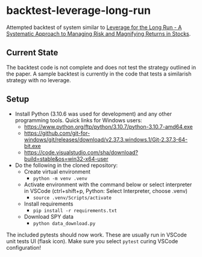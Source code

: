 # backtest-leverage-long-run

Attempted backtest of system similar to [Leverage for the Long Run - A Systematic Approach to Managing Risk and Magnifying Returns in Stocks](https://papers.ssrn.com/sol3/papers.cfm?abstract_id=2741701).

## Current State

The backtest code is not complete and does not test the strategy outlined in the paper. A sample backtest is currently in the code that tests a similarish strategy with no leverage.

## Setup

* Install Python (3.10.6 was used for development) and any other programming tools. Quick links for Windows users:
  * https://www.python.org/ftp/python/3.10.7/python-3.10.7-amd64.exe
  * https://github.com/git-for-windows/git/releases/download/v2.37.3.windows.1/Git-2.37.3-64-bit.exe
  * https://code.visualstudio.com/sha/download?build=stable&os=win32-x64-user
* Do the following in the cloned repository:
  * Create virtual environment
    * `python -m venv .venv`
  * Activate environment with the command below or select interpreter in VSCode (ctrl+shift+p, Python: Select Interpreter, choose .venv)
    * `source .venv/Scripts/activate`
  * Install requirements
    * `pip install -r requirements.txt`
  * Download SPY data
    * `python data_download.py`

The included pytests should now work. These are usually run in VSCode unit tests UI (flask icon). Make sure you select `pytest` curing VSCode configuration!
